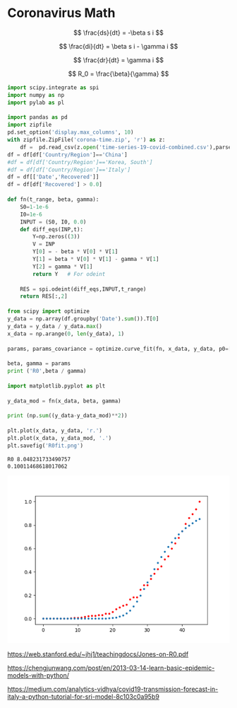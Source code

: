 # Coronavirus Math

$$
\frac{ds}{dt} = -\beta s i
$$

$$
\frac{di}{dt} = \beta s i - \gamma i
$$

$$
\frac{dr}{dt} = \gamma i
$$

$$
R_0 = \frac{\beta}{\gamma}
$$


```python
import scipy.integrate as spi
import numpy as np
import pylab as pl

import pandas as pd
import zipfile
pd.set_option('display.max_columns', 10)
with zipfile.ZipFile('corona-time.zip', 'r') as z:
    df =  pd.read_csv(z.open('time-series-19-covid-combined.csv'),parse_dates=['Date'])
df = df[df['Country/Region']=='China']
#df = df[df['Country/Region']=='Korea, South']
#df = df[df['Country/Region']=='Italy']
df = df[['Date','Recovered']]
df = df[df['Recovered'] > 0.0]

def fn(t_range, beta, gamma):
    S0=1-1e-6
    I0=1e-6
    INPUT = (S0, I0, 0.0)
    def diff_eqs(INP,t):
        Y=np.zeros((3))
        V = INP
        Y[0] = - beta * V[0] * V[1]
        Y[1] = beta * V[0] * V[1] - gamma * V[1]
        Y[2] = gamma * V[1]
        return Y   # For odeint

    RES = spi.odeint(diff_eqs,INPUT,t_range)
    return RES[:,2]

from scipy import optimize
y_data = np.array(df.groupby('Date').sum()).T[0]
y_data = y_data / y_data.max()
x_data = np.arange(0, len(y_data), 1)

params, params_covariance = optimize.curve_fit(fn, x_data, y_data, p0=[2.0, 2.0], bounds=((0,0),(3,2.0)))

beta, gamma = params
print ('R0',beta / gamma)

import matplotlib.pyplot as plt

y_data_mod = fn(x_data, beta, gamma)

print (np.sum((y_data-y_data_mod)**2))

plt.plot(x_data, y_data, 'r.')
plt.plot(x_data, y_data_mod, '.')
plt.savefig('R0fit.png')
```

```text
R0 8.048231733490757
0.10011468618017062
```

![](R0fit.png)


https://web.stanford.edu/~jhj1/teachingdocs/Jones-on-R0.pdf

https://chengjunwang.com/post/en/2013-03-14-learn-basic-epidemic-models-with-python/

https://medium.com/analytics-vidhya/covid19-transmission-forecast-in-italy-a-python-tutorial-for-sri-model-8c103c0a95b9



